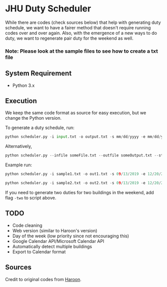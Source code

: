 # JHU Duty Scheduler

While there are codes (check sources below) that help with generating duty schedule, we want to have a fairer method that doesn't require running codes over and over again. Also, with the emergence of a new ways to do duty, we want to regenerate pair duty for the weekend as well. 

### Note: Please look at the sample files to see how to create a txt file

## System Requirement

* Python 3.x

## Execution

We keep the same code format as source for easy execution, but we change the Python version. 

To generate a duty schedule, run:

``` Python
python scheduler.py -i input.txt -o output.txt -s mm/dd/yyyy -e mm/dd/yyyy -bs mm/dd/yyyy -be mm/dd/yyyy
```
Alternatively,

``` Python 3
python scheduler.py --infile someFile.txt --outfile someOutput.txt --start-date mm/dd/yyyy --end-date  mm/dd/yyyy --break-start-date  mm/dd/yyyy --break-end-date  mm/dd/yyyy --
```

Example run:
``` Python 3
python scheduler.py -i sample1.txt -o out1.txt -s 09/13/2019 -e 12/20/2019 -bs 11/27/2019 -be 11/29/2019 --available

python scheduler.py -i sample2.txt -o out2.txt -s 09/13/2019 -e 12/20/2019 -bs 11/27/2019 -be 11/29/2019 --two --available

```

If you need to generate two duties for two buildings in the weekend, add flag `-two` to script above. 

## TODO

* Code cleaning
* Web version (similar to Haroon's version)
* Day of the week (low priority since not encouraging this)
* Google Calendar API/Microsoft Calendar API
* Automatically detect multiple buildings
* Export to Calendar format

## Sources

Credit to original codes from [Haroon](https://github.com/hsghori/scheduler). 
